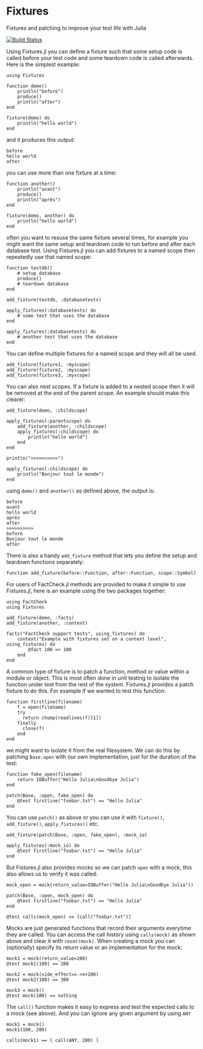 # Fixtures

Fixtures and patching to improve your test life with Julia

[![Build Status](https://travis-ci.org/burrowsa/Fixtures.jl.png?branch=master)](https://travis-ci.org/burrowsa/Fixtures.jl)

Using Fixtures.jl you can define a fixture such that some setup code is called before your test code and some teardown code is called afterwards. Here is the simplest example:

    using Fixtures

    function demo()
        println("before")
        produce()
        println("after")
    end
    
    fixture(demo) do
        println("hello world")
    end
    
and it produces this output:

    before
    hello world
    after

you can use more than one fixture at a time:

    function another()
        println("avant")
        produce()
        println("après")
    end
    
    fixture(demo, another) do
        println("hello world")
    end

often you want to resuse the same fixture several times, for example you might want the same setup and teardown code to run before and after each database test. Using Fixtures.jl you can add fixtures to a named scope then repeatedly use that named scope:

    function testdb()
        # setup database
        produce()
        # teardown database
    end

    add_fixture(testdb, :databasetests)
    
    apply_fixtures(:databasetests) do
        # some test that uses the database
    end
    
    apply_fixtures(:databasetests) do
        # another test that uses the database
    end

You can define multiple fixtures for a named scope and they will all be used.

    add_fixture(fixture1, :myscope)
    add_fixture(fixture2, :myscope)
    add_fixture(fixture3, :myscope)

You can also nest scopes. If a fixture is added to a nested scope then it will be removed at the end of the parent scope. An example should make this clearer:

    add_fixture(demo, :childscope)
    
    apply_fixtures(:parentscope) do
        add_fixture(another, :childscope)
        apply_fixtures(:childscope) do
            println("hello world")
        end
    end
    
    println(">>>>>>>>>>")
    
    apply_fixtures(:childscope) do
        println("Bonjour tout le monde")
    end

using `demo()` and `another()` as defined above, the output is:

    before
    avant
    hello world
    après
    after
    >>>>>>>>>>
    before
    Bonjour tout le monde
    after

There is also a handy `add_fixture` method that lets you define the setup and teardown functions separately:

    function add_fixture(before::Function, after::Function, scope::Symbol)

For users of FactCheck.jl methods are provided to make it simple to use Fixtures.jl, here is an example using the two packages together:

    using FactCheck
    using Fixtures
    
    add_fixture(demo, :facts)
    add_fixture(another, :context)
     
    facts("FactCheck support tests", using_fixtures) do
        context("Example with fixtures set on a context level", using_fixtures) do
            @fact 100 => 100
        end
    end

A common type of fixture is to patch a function, method or value within a module or object. This is most often done in unit testing to isolate the function under test from the rest of the system. Fixtures.jl provides a patch fixture to do this. For example if we wanted to test this function:

    function firstline(filename)
        f = open(filename)
        try
          return chomp(readlines(f)[1])
        finally
          close(f)
        end
    end

we might want to isolate it from the real filesystem. We can do this by patching `Base.open` with our own implementation, just for the duration of the test:

    function fake_open(filename)
        return IOBuffer("Hello Julia\nGoodbye Julia")
    end
    
    patch(Base, :open, fake_open) do
        @test firstline("foobar.txt") == "Hello Julia"
    end

You can use `patch()` as above or you can use it with `fixture()`, `add_fixture()`, `apply_fixtures()` etc.

    add_fixture(patch(Base, :open, fake_open), :mock_io)
    
    apply_fixtures(:mock_io) do
        @test firstline("foobar.txt") == "Hello Julia"
    end

But Fixtures.jl also provides mocks so we can patch `open` with a mock, this also allows us to verify it was called:

    mock_open = mock(return_value=IOBuffer("Hello Julia\nGoodbye Julia"))
    
    patch(Base, :open, mock_open) do
        @test firstline("foobar.txt") == "Hello Julia"
    end
    
    @test calls(mock_open) == [call("foobar.txt")]

Mocks are just generated functions that record their arguments everytime they are called. You can access the call history using `calls(mock)` as shown above and clear it with `reset(mock)`. When creating a mock you can (optionally) specify its return value or an implementation for the mock:

    mock1 = mock(return_value=200)
    @test mock1(100) == 200
    
    mock2 = mock(side_effect=x->x+200)
    @test mock2(100) == 300
    
    mock3 = mock()
    @test mock(100) == nothing
    
The `call()` function makes it easy to express and test the expected calls to a mock (see above). And you can ignore any given argument by using `ANY`

    mock1 = mock()
    mock1(100, 200)
    
    calls(mock1) == [ call(ANY, 200) ]

